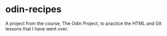 # odin-recipes
A project from the course, The Odin Project, to practice the HTML and Git lessons that I have went over.
